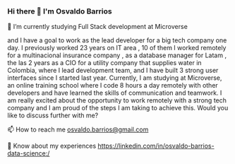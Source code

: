 ### Hi there 👋 I'm Osvaldo Barrios

🔭 I’m currently studying Full Stack development at Microverse

 and I have a goal to work as the lead developer for a big tech company one day. I previously worked  23 years on IT area , 10 of them I worked remotely for a multinacional insurance company , as a database manager for Latam ,  the las 2 years as  a CIO  for a utility company that supplies water in Colombia, where I lead development team, and I have built 3 strong user interfaces since I started last year. Currently, I am studying at Microverse, an online training school where I code 8 hours a day remotely with other developers and have learned the skills of communication and teamwork. I am really excited about the opportunity to work remotely with a strong tech company and I am proud of the steps I am taking to achieve this. Would you like to discuss further with me?

📫 How to reach me osvaldo.barrios@gmail.com

📄 Know about my experiences https://linkedin.com/in/osvaldo-barrios-data-science:/


<!--
**OsvaldoBC/OsvaldoBC** is a ✨ _special_ ✨ repository because its `README.md` (this file) appears on your GitHub profile.

Here are some ideas to get you started:

- 🔭 I’m currently working on ...
- 🌱 I’m currently learning ...
- 👯 I’m looking to collaborate on ...
- 🤔 I’m looking for help with ...
- 💬 Ask me about ...
- 📫 How to reach me: ...
- 😄 Pronouns: ...
- ⚡ Fun fact: ...
-->


